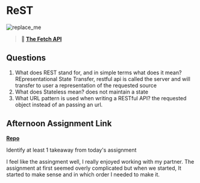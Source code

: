 # ReST

![replace_me](https://codeworks.blob.core.windows.net/public/assets/img/illustrations/placeholder.svg)

> **📖 [The Fetch API](https://codeworksacademy.com/fs-student-guide/resources/wk4/04-Fetch)**

## Questions

1. What does REST stand for, and in simple terms what does it mean?
REpresentational State Transfer, restful api is called the server and will transfer to user a representation  of the requested source
2. What does Stateless mean?
does not maintain a state
3. What URL pattern is used when writing a RESTful API?
the requested object instead of an passing an url.
## Afternoon Assignment Link

**[Repo](https://github.com/BDVassar/gifted)**

Identify at least 1 takeaway from today's assignment


I feel like the assingment well, I really enjoyed working with my partner. The assignment at first seemed overly complicated but when we started, It started to make sense and in which order I needed to make it.